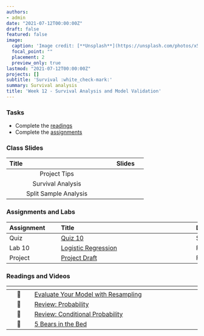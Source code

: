 ```yaml
---
authors:
- admin
date: "2021-07-12T00:00:00Z"
draft: false
featured: false
image:
  caption: 'Image credit: [**Unsplash**](https://unsplash.com/photos/x5WxEYe2DKA)'
  focal_point: ""
  placement: 2
  preview_only: true
lastmod: "2021-07-12T00:00:00Z"
projects: []
subtitle: 'Survival :white_check-mark:'
summary: Survival analysis
title: 'Week 12 - Survival Analysis and Model Validation'
---
```



### Tasks

- Complete the [readings](/post/12-week/#readings-and-videos)
- Complete the [assignments](/post/12-week/#assignments-and-labs)

### Class Slides 

| <div style="width:250px;text-align:left">Title</div> | <div  style="width:80px;text-align:center">Slides</div> | 
|:---:|:---------------------|
| Project Tips   | [<span style="color: #4b5357;"><i class="fas fa-desktop fa-lg"></i></span>](https://sta-198-glhlth-298-fall-2022.github.io/website/slides/week-12/project-tips.html)   |
| Survival Analysis   | [<span style="color: #4b5357;"><i class="fas fa-desktop fa-lg"></i></span>](https://sta-198-glhlth-298-fall-2022.github.io/website/slides/week-12/w12-l01-survival.html)   |
| Split Sample Analysis   | [<span style="color: #4b5357;"><i class="fas fa-desktop fa-lg"></i></span>](https://sta-198-glhlth-298-fall-2022.github.io/website/slides/week-12/w12-l02-prediction-overfitting.html) | 

 

### Assignments and Labs

| <div style="width:120px;text-align:left">Assignment</div> | <div style="width:340px;text-align:left">Title</div> | <div style="width:200px;text-align:left">Due</div> |
|:---|:---|:---|
| Quiz | [Quiz 10](https://sakai.duke.edu) | Sunday, 11/13 |
| Lab 10 | [Logistic Regression](https://sta-198-glhlth-298-fall-2022.github.io/website/slides/week-12/lab-10-reproducibility-logistic-prompt.html)| Friday, 11/18 |
| Project | [Project Draft](/#project)| Friday, 11/18 |



### Readings and Videos

| <div style="width:50px"></div>  | <div style="width:420px"></div>  |  <div style="width:200px"></div> |
|:---:|:---|:---:|
| :page_facing_up: |[Evaluate Your Model with Resampling](https://www.tidymodels.org/start/resampling/)  | **Required** |
| :page_facing_up: |[Review: Probability](https://sta-198-glhlth-298-fall-2022.github.io/website/slides/week-02/w2-l01-prob.html#1)   | **Required** |
| :page_facing_up: |[Review: Conditional Probability ](https://sta-198-glhlth-298-fall-2022.github.io/website/slides/week-02/w2-l02-condprob.html#1)  |**Required** |
| :movie_camera: | [5 Bears in the Bed](https://www.dailymotion.com/video/x6oqa4p)  | **Required (Seriously!)** |